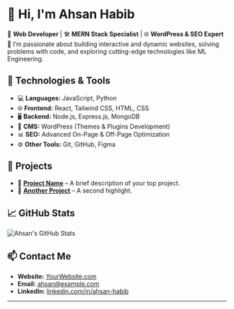 # 👋 Hi, I'm Ahsan Habib

🎯 **Web Developer** | 🛠️ **MERN Stack Specialist** | 🌐 **WordPress & SEO Expert**  
🚀 I’m passionate about building interactive and dynamic websites, solving problems with code, and exploring cutting-edge technologies like ML Engineering.  

## 🔧 **Technologies & Tools**
- 💻 **Languages:** JavaScript, Python  
- 🌐 **Frontend:** React, Tailwind CSS, HTML, CSS  
- 🖥️ **Backend:** Node.js, Express.js, MongoDB  
- 🎨 **CMS:** WordPress (Themes & Plugins Development)  
- 📊 **SEO:** Advanced On-Page & Off-Page Optimization  
- ⚙️ **Other Tools:** Git, GitHub, Figma  

## 💼 **Projects**
- 🌟 [**Project Name**](#) – A brief description of your top project.  
- 🌟 [**Another Project**](#) – A second highlight.  

## 📈 **GitHub Stats**
![Ahsan's GitHub Stats](https://github-readme-stats.vercel.app/api?username=AhsanHabib&show_icons=true&theme=radical)

## 📫 **Contact Me**
- **Website:** [YourWebsite.com](#)  
- **Email:** ahsan@example.com  
- **LinkedIn:** [linkedin.com/in/ahsan-habib](#)  

---
